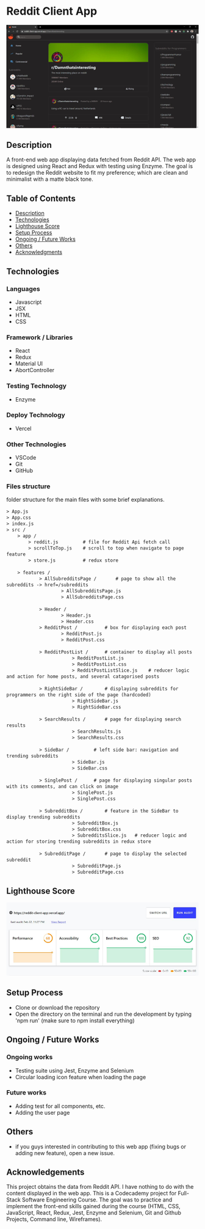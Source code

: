# Reddit Client App

![demo](./demo.JPG)

## Description

A front-end web app displaying data fetched from Reddit API. The web app is designed using React and Redux with testing using Enzyme. The goal is to redesign the Reddit website to fit my preference; which are clean and minimalist with a matte black tone.

## Table of Contents

* [Description](#description)
* [Technologies](#technologies)
* [Lighthouse Score](#lighthouse-score)
* [Setup Process](#setup-process)
* [Ongoing / Future Works](#ongoing-/-future-works)
* [Others](#others)
* [Acknowledgments](#acknowledgements)

## Technologies

### Languages

* Javascript
* JSX
* HTML
* CSS

### Framework / Libraries

* React
* Redux
* Material UI
* AbortController

### Testing Technology

* Enzyme

### Deploy Technology

* Vercel

### Other Technologies

* VSCode
* Git
* GitHub

### Files structure

folder structure for the main files with some brief explanations.

```
> App.js
> App.css
> index.js
> src /
    > app /
        > reddit.js         # file for Reddit Api fetch call
        > scrollToTop.js    # scroll to top when navigate to page feature
        > store.js          # redux store
    
    > features /
            > AllSubredditsPage /       # page to show all the subreddits -> href=/subreddits
                    > AllSubredditsPage.js
                    > AllSubredditsPage.css
                
            > Header /              
                    > Header.js
                    > Header.css
            > RedditPost /          # box for displaying each post
                    > RedditPost.js
                    > RedditPost.css
                
            > RedditPostList /      # container to display all posts
                        > RedditPostList.js
                        > RedditPostList.css
                        > RedditPostListSlice.js    # reducer logic and action for home posts, and several catagorised posts
                
            > RightSideBar /        # displaying subreddits for programmers on the right side of the page (hardcoded)
                        > RightSideBar.js
                        > RightSideBar.css

            > SearchResults /       # page for displaying search results
                        > SearchResults.js
                        > SearchResults.css

            > SideBar /         # left side bar: navigation and trending subreddits
                        > SideBar.js
                        > SideBar.css

            > SinglePost /      # page for displaying singular posts with its comments, and can click on image
                        > SinglePost.js
                        > SinglePost.css

            > SubredditBox /        # feature in the SideBar to display trending subreddits
                        > SubredditBox.js
                        > SubredditBox.css
                        > SubredditsSlice.js   # reducer logic and action for storing trending subreddits in redux store

            > SubredditPage /       # page to display the selected subreddit
                        > SubredditPage.js
                        > SubredditPage.css
```

## Lighthouse Score

![lighthouse-score](./lighthouse-score.JPG)

## Setup Process

* Clone or download the repository
* Open the directory on the terminal and run the development by typing 'npm run' (make sure to npm install everything)

## Ongoing / Future Works

### Ongoing works

* Testing suite using Jest, Enzyme and Selenium
* Circular loading icon feature when loading the page

### Future works

* Adding test for all components, etc.
* Adding the user page

## Others

* if you guys interested in contributing to this web app (fixing bugs or adding new feature), open a new issue.

## Acknowledgements

This project obtains the data from Reddit API. I have nothing to do with the content displayed in the web app. This is a Codecademy project for Full-Stack Software Engineering Course. The goal was to practice and implement the front-end skills gained during the course (HTML, CSS, JavaScript, React, Redux, Jest, Enzyme and Selenium, Git and Github Projects, Command line, Wireframes).
